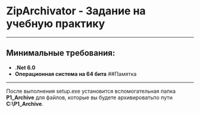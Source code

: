 # ZipArchivator - Задание на учебную практику
***
## Минимальные требования:
- **.Net 6.0**
- **Операционная система на 64 бита**
##Памятка
***
После выполнения setup.exe установится вспомогательная папка **P1_Archive** для файлов, которые вы будете архивироватьпо пути **C:\P1_Archive**.

